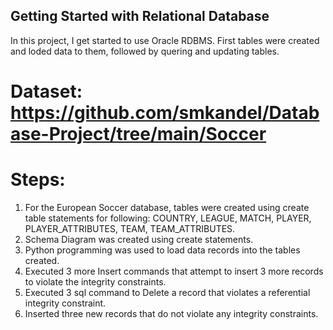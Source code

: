 ## Getting Started with Relational Database

In this project, I get started to use Oracle RDBMS.
First tables were created and loded data to them, followed by quering and updating tables.

# Dataset: https://github.com/smkandel/Database-Project/tree/main/Soccer

# Steps:
1. For the European Soccer database, tables were created using create table statements for following: COUNTRY, LEAGUE, MATCH, PLAYER, PLAYER_ATTRIBUTES, TEAM, TEAM_ATTRIBUTES.
2. Schema Diagram was created using create statements.
3. Python programming was used to load data records into the tables created.
4. Executed 3 more Insert commands that attempt to insert 3 more records to violate the integrity constraints.
5. Executed 3 sql command to Delete a record that violates a referential integrity constraint. 
6. Inserted three new records that do not violate any integrity constraints. 
